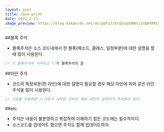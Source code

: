 ```yaml
---
layout: post
title: Java print
date: 2021-2-21
image_preview: https://blog.kakaocdn.net/dn/pbPzJ/btqDuqUUNBt/2nQHXRRCgz7qDUpt7K8fv1/img.png
---
```


##블록 주석 
- 블록주석은 소스 코드내에서 한 블록(메소드, 클래스, 일정부분)에 대한 설명을 할 때 많이 사용된다.
```java
/* 가 블록주석의 시작이고 */가 블록주석의 끝
```
##라인 주석 
- 코드의 특정부분(한 라인)에 대한 설명이 필요할 경우 해당 라인에 위와 같은 라인 주석을 많이 사용한다.

 ```java
 // 기호를 이용하면 //기호가 시작된 곳부터 해당 라인의 끝까지가 주석문이 된다. 
 ```
##etc.
 - 주석은 내용이 불분명하고 복잡하며 이해하기 힘든 코드에는 필수적이다.   
 - 소스코드를 업데이트 했으면 주석도 함께 업데이트하자
 